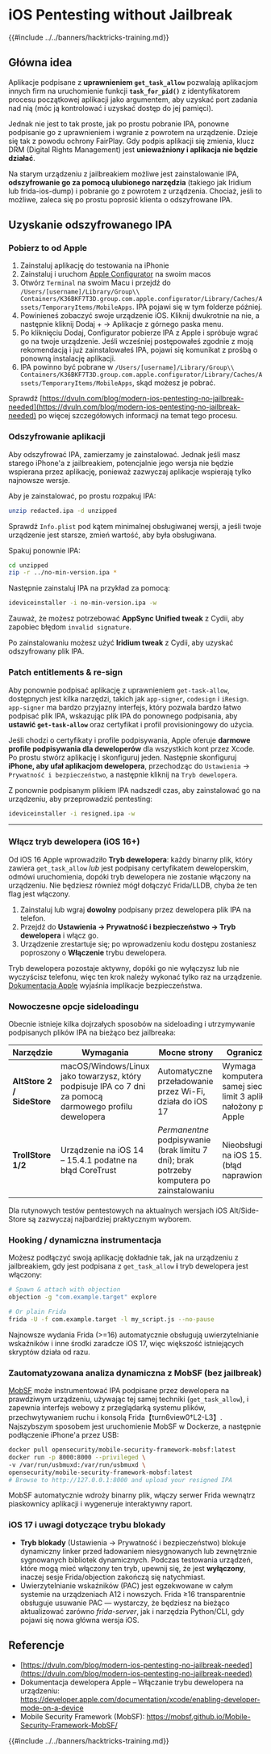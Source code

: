 # iOS Pentesting without Jailbreak

{{#include ../../banners/hacktricks-training.md}}

## Główna idea

Aplikacje podpisane z **uprawnieniem `get_task_allow`** pozwalają aplikacjom innych firm na uruchomienie funkcji **`task_for_pid()`** z identyfikatorem procesu początkowej aplikacji jako argumentem, aby uzyskać port zadania nad nią (móc ją kontrolować i uzyskać dostęp do jej pamięci).

Jednak nie jest to tak proste, jak po prostu pobranie IPA, ponowne podpisanie go z uprawnieniem i wgranie z powrotem na urządzenie. Dzieje się tak z powodu ochrony FairPlay. Gdy podpis aplikacji się zmienia, klucz DRM (Digital Rights Management) jest **unieważniony i aplikacja nie będzie działać**.

Na starym urządzeniu z jailbreakiem możliwe jest zainstalowanie IPA, **odszyfrowanie go za pomocą ulubionego narzędzia** (takiego jak Iridium lub frida-ios-dump) i pobranie go z powrotem z urządzenia. Chociaż, jeśli to możliwe, zaleca się po prostu poprosić klienta o odszyfrowane IPA.


## Uzyskanie odszyfrowanego IPA

### Pobierz to od Apple

1. Zainstaluj aplikację do testowania na iPhonie
2. Zainstaluj i uruchom [Apple Configurator](https://apps.apple.com/au/app/apple-configurator/id1037126344?mt=12) na swoim macos
3. Otwórz `Terminal` na swoim Macu i przejdź do `/Users/[username]/Library/Group\\ Containers/K36BKF7T3D.group.com.apple.configurator/Library/Caches/Assets/TemporaryItems/MobileApps`. IPA pojawi się w tym folderze później.
4. Powinieneś zobaczyć swoje urządzenie iOS. Kliknij dwukrotnie na nie, a następnie kliknij Dodaj + → Aplikacje z górnego paska menu.
5. Po kliknięciu Dodaj, Configurator pobierze IPA z Apple i spróbuje wgrać go na twoje urządzenie. Jeśli wcześniej postępowałeś zgodnie z moją rekomendacją i już zainstalowałeś IPA, pojawi się komunikat z prośbą o ponowną instalację aplikacji.
6. IPA powinno być pobrane w `/Users/[username]/Library/Group\\ Containers/K36BKF7T3D.group.com.apple.configurator/Library/Caches/Assets/TemporaryItems/MobileApps`, skąd możesz je pobrać.

Sprawdź [https://dvuln.com/blog/modern-ios-pentesting-no-jailbreak-needed](https://dvuln.com/blog/modern-ios-pentesting-no-jailbreak-needed) po więcej szczegółowych informacji na temat tego procesu.


### Odszyfrowanie aplikacji

Aby odszyfrować IPA, zamierzamy je zainstalować. Jednak jeśli masz starego iPhone'a z jailbreakiem, potencjalnie jego wersja nie będzie wspierana przez aplikację, ponieważ zazwyczaj aplikacje wspierają tylko najnowsze wersje.

Aby je zainstalować, po prostu rozpakuj IPA:
```bash
unzip redacted.ipa -d unzipped
```
Sprawdź `Info.plist` pod kątem minimalnej obsługiwanej wersji, a jeśli twoje urządzenie jest starsze, zmień wartość, aby była obsługiwana.

Spakuj ponownie IPA:
```bash
cd unzipped
zip -r ../no-min-version.ipa *
```
Następnie zainstaluj IPA na przykład za pomocą:
```bash
ideviceinstaller -i no-min-version.ipa -w
```
Zauważ, że możesz potrzebować **AppSync Unified tweak** z Cydii, aby zapobiec błędom `invalid signature`.

Po zainstalowaniu możesz użyć **Iridium tweak** z Cydii, aby uzyskać odszyfrowany plik IPA.


### Patch entitlements & re-sign

Aby ponownie podpisać aplikację z uprawnieniem `get-task-allow`, dostępnych jest kilka narzędzi, takich jak `app-signer`, `codesign` i `iResign`. `app-signer` ma bardzo przyjazny interfejs, który pozwala bardzo łatwo podpisać plik IPA, wskazując plik IPA do ponownego podpisania, aby **ustawić `get-task-allow`** oraz certyfikat i profil provisioningowy do użycia.

Jeśli chodzi o certyfikaty i profile podpisywania, Apple oferuje **darmowe profile podpisywania dla deweloperów** dla wszystkich kont przez Xcode. Po prostu stwórz aplikację i skonfiguruj jeden. Następnie skonfiguruj **iPhone, aby ufał aplikacjom dewelopera**, przechodząc do `Ustawienia` → `Prywatność i bezpieczeństwo`, a następnie kliknij na `Tryb dewelopera`.

Z ponownie podpisanym plikiem IPA nadszedł czas, aby zainstalować go na urządzeniu, aby przeprowadzić pentesting:
```bash
ideviceinstaller -i resigned.ipa -w
```
---

### Włącz tryb dewelopera (iOS 16+)

Od iOS 16 Apple wprowadziło **Tryb dewelopera**: każdy binarny plik, który zawiera `get_task_allow` *lub* jest podpisany certyfikatem deweloperskim, odmówi uruchomienia, dopóki tryb dewelopera nie zostanie włączony na urządzeniu. Nie będziesz również mógł dołączyć Frida/LLDB, chyba że ten flag jest włączony.

1. Zainstaluj lub wgraj **dowolny** podpisany przez dewelopera plik IPA na telefon.
2. Przejdź do **Ustawienia → Prywatność i bezpieczeństwo → Tryb dewelopera** i włącz go.
3. Urządzenie zrestartuje się; po wprowadzeniu kodu dostępu zostaniesz poproszony o **Włączenie** trybu dewelopera.

Tryb dewelopera pozostaje aktywny, dopóki go nie wyłączysz lub nie wyczyścisz telefonu, więc ten krok należy wykonać tylko raz na urządzenie. [Dokumentacja Apple](https://developer.apple.com/documentation/xcode/enabling-developer-mode-on-a-device) wyjaśnia implikacje bezpieczeństwa.

### Nowoczesne opcje sideloadingu

Obecnie istnieje kilka dojrzałych sposobów na sideloading i utrzymywanie podpisanych plików IPA na bieżąco bez jailbreaka:

| Narzędzie | Wymagania | Mocne strony | Ograniczenia |
|-----------|-----------|--------------|--------------|
| **AltStore 2 / SideStore** | macOS/Windows/Linux jako towarzysz, który podpisuje IPA co 7 dni za pomocą darmowego profilu dewelopera | Automatyczne przeładowanie przez Wi-Fi, działa do iOS 17 | Wymaga komputera w tej samej sieci, limit 3 aplikacji nałożony przez Apple |
| **TrollStore 1/2** | Urządzenie na iOS 14 – 15.4.1 podatne na błąd CoreTrust | *Permanentne* podpisywanie (brak limitu 7 dni); brak potrzeby komputera po zainstalowaniu | Nieobsługiwane na iOS 15.5+ (błąd naprawiony) |

Dla rutynowych testów pentestowych na aktualnych wersjach iOS Alt/Side-Store są zazwyczaj najbardziej praktycznym wyborem.

### Hooking / dynamiczna instrumentacja

Możesz podłączyć swoją aplikację dokładnie tak, jak na urządzeniu z jailbreakiem, gdy jest podpisana z `get_task_allow` **i** tryb dewelopera jest włączony:
```bash
# Spawn & attach with objection
objection -g "com.example.target" explore

# Or plain Frida
frida -U -f com.example.target -l my_script.js --no-pause
```
Najnowsze wydania Frida (>=16) automatycznie obsługują uwierzytelnianie wskaźników i inne środki zaradcze iOS 17, więc większość istniejących skryptów działa od razu.

### Zautomatyzowana analiza dynamiczna z MobSF (bez jailbreak)

[MobSF](https://mobsf.github.io/Mobile-Security-Framework-MobSF/) może instrumentować IPA podpisane przez dewelopera na prawdziwym urządzeniu, używając tej samej techniki (`get_task_allow`), i zapewnia interfejs webowy z przeglądarką systemu plików, przechwytywaniem ruchu i konsolą Frida【turn6view0†L2-L3】. Najszybszym sposobem jest uruchomienie MobSF w Dockerze, a następnie podłączenie iPhone'a przez USB:
```bash
docker pull opensecurity/mobile-security-framework-mobsf:latest
docker run -p 8000:8000 --privileged \
-v /var/run/usbmuxd:/var/run/usbmuxd \
opensecurity/mobile-security-framework-mobsf:latest
# Browse to http://127.0.0.1:8000 and upload your resigned IPA
```
MobSF automatycznie wdroży binarny plik, włączy serwer Frida wewnątrz piaskownicy aplikacji i wygeneruje interaktywny raport.

### iOS 17 i uwagi dotyczące trybu blokady

* **Tryb blokady** (Ustawienia → Prywatność i bezpieczeństwo) blokuje dynamiczny linker przed ładowaniem niesygnowanych lub zewnętrznie sygnowanych bibliotek dynamicznych. Podczas testowania urządzeń, które mogą mieć włączony ten tryb, upewnij się, że jest **wyłączony**, inaczej sesje Frida/objection zakończą się natychmiast.
* Uwierzytelnianie wskaźników (PAC) jest egzekwowane w całym systemie na urządzeniach A12 i nowszych. Frida ≥16 transparentnie obsługuje usuwanie PAC — wystarczy, że będziesz na bieżąco aktualizować zarówno *frida-server*, jak i narzędzia Python/CLI, gdy pojawi się nowa główna wersja iOS.

## Referencje

- [https://dvuln.com/blog/modern-ios-pentesting-no-jailbreak-needed](https://dvuln.com/blog/modern-ios-pentesting-no-jailbreak-needed)
- Dokumentacja dewelopera Apple – Włączanie trybu dewelopera na urządzeniu: <https://developer.apple.com/documentation/xcode/enabling-developer-mode-on-a-device>
- Mobile Security Framework (MobSF): <https://mobsf.github.io/Mobile-Security-Framework-MobSF/>

{{#include ../../banners/hacktricks-training.md}}
